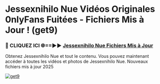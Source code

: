 # Jessexnihilo Nue Vidéos Originales 0nlyFans Fuitées - Fichiers Mis à Jour ! (get9)

<h3>🔴 CLIQUEZ ICI 🌐==►► <a href="https://tinyurl.com/2pmr4ezf" rel="nofollow">Jessexnihilo Nue Fichiers Mis à Jour</a></h3>

Obtenez Jessexnihilo Nue et tout le contenu. Vous pouvez maintenant accéder à toutes les vidéos et photos de Jessexnihilo Nue. Nouveaux fichiers mis à jour 2025

[![get9](https://i.imgur.com/6SNvagu.gif)](https://tinyurl.com/2pmr4ezf)

